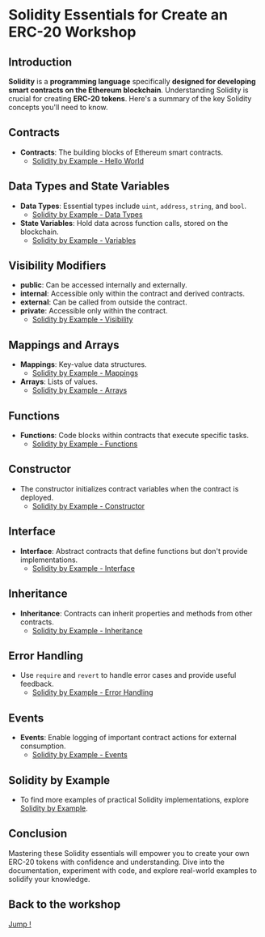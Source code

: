 # Solidity Essentials for Create an ERC-20 Workshop

## Introduction

**Solidity** is a **programming language** specifically **designed for developing smart contracts on the Ethereum blockchain**. Understanding Solidity is crucial for creating **ERC-20 tokens**. Here's a summary of the key Solidity concepts you'll need to know.

## Contracts

- **Contracts**: The building blocks of Ethereum smart contracts.
    - [Solidity by Example - Hello World](https://solidity-by-example.org/hello-world/)

## Data Types and State Variables

- **Data Types**: Essential types include `uint`, `address`, `string`, and `bool`.
  - [Solidity by Example - Data Types](https://solidity-by-example.org/primitives/)
- **State Variables**: Hold data across function calls, stored on the blockchain.
  - [Solidity by Example - Variables](https://solidity-by-example.org/variables/)

## Visibility Modifiers

- **public**: Can be accessed internally and externally.
- **internal**: Accessible only within the contract and derived contracts.
- **external**: Can be called from outside the contract.
- **private**: Accessible only within the contract.
  - [Solidity by Example - Visibility](https://solidity-by-example.org/visibility/)

## Mappings and Arrays

- **Mappings**: Key-value data structures.
  - [Solidity by Example - Mappings](https://solidity-by-example.org/mapping/)
- **Arrays**: Lists of values.
  - [Solidity by Example - Arrays](https://solidity-by-example.org/array/)

## Functions

- **Functions**: Code blocks within contracts that execute specific tasks.
    - [Solidity by Example - Functions](https://solidity-by-example.org/function/)

## Constructor

- The constructor initializes contract variables when the contract is deployed.
  - [Solidity by Example - Constructor](https://solidity-by-example.org/constructor/)

## Interface

- **Interface**: Abstract contracts that define functions but don't provide implementations.
  - [Solidity by Example - Interface](https://solidity-by-example.org/interface/)

## Inheritance

- **Inheritance**: Contracts can inherit properties and methods from other contracts.
  - [Solidity by Example - Inheritance](https://solidity-by-example.org/inheritance/)

## Error Handling

- Use `require` and `revert` to handle error cases and provide useful feedback.
  - [Solidity by Example - Error Handling](https://solidity-by-example.org/error/)

## Events

- **Events**: Enable logging of important contract actions for external consumption.
  - [Solidity by Example - Events](https://solidity-by-example.org/events/)

## Solidity by Example

- To find more examples of practical Solidity implementations, explore [Solidity by Example](https://solidity-by-example.org/).

## Conclusion

Mastering these Solidity essentials will empower you to create your own ERC-20 tokens with confidence and understanding. Dive into the documentation, experiment with code, and explore real-world examples to solidify your knowledge.

## Back to the workshop

[Jump !](./README.md)
